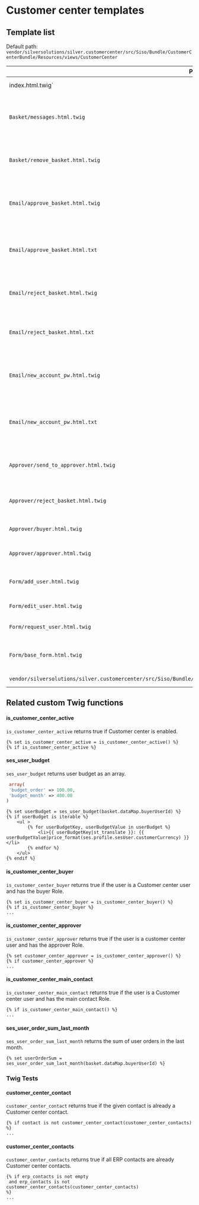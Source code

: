# Customer center templates

## Template list

Default path: `vendor/silversolutions/silver.customercenter/src/Siso/Bundle/CustomerCenterBundle/Resources/views/CustomerCenter`

|Path|Description|
|--- |--- |
|index.html.twig`|Entry page for customer center|
|`Basket/messages.html.twig`|Subtemplate that renders an error message if a user exceeds their budget on the basket show page|
|`Basket/remove_basket.html.twig`|Subtemplate that renders the button to delete the current basket on the basket show page|
|`Email/approve_basket.html.twig`|HTML content for the email that is sent to the approver to inform them about a new approval request|
|`Email/approve_basket.html.txt`|Text content for the email that is sent to the approver to inform them about a new approval request|
|`Email/reject_basket.html.twig`|HTML content for the email that is sent to buyer when approver rejected their basket|
|`Email/reject_basket.html.txt`|Text content for the email that is sent to buyer when approver rejected their basket|
|`Email/new_account_pw.html.twig`|HTML content for the email that is sent to a user if the main contact has created a shop account for them|
|`Email/new_account_pw.html.txt`|Text content for the email that is sent to a user if the main contact has created a shop account for them|
|`Approver/send_to_approver.html.twig`|Page that is displayed for the buyer after they went through the approval process|
|`Approver/reject_basket.html.twig`|Page for the approver where they can reject the basket|
|`Approver/buyer.html.twig`|Renders entry page for buyer with approval requests|
|`Approver/approver.html.twig`|Renders entry page for approver with approval requests|
|`Form/add_user.html.twig`|Renders the form for adding a known ERP user to the shop|
|`Form/edit_user.html.twig`|Renders the form for editing user|
|`Form/request_user.html.twig`|Renders the form for requesting new user|
|`Form/base_form.html.twig`|Base template that renders the form data and is used in all `Form/*` templates|
|`vendor/silversolutions/silver.customercenter/src/Siso/Bundle/CustomerCenterBundle/Resources/views/parts/user_menu.html.twig`|Overrides `user_menu.html.twig`|

## Related custom Twig functions

#### is_customer_center_active

`is_customer_center_active` returns true if Customer center is enabled.

``` html+twig
{% set is_customer_center_active = is_customer_center_active() %}
{% if is_customer_center_active %}
```

#### ses_user_budget

`ses_user_budget` returns user budget as an array.

``` php
 array(
 'budget_order' => 100.00,
 'budget_month' => 400.00
)
```

``` html+twig
{% set userBudget = ses_user_budget(basket.dataMap.buyerUserId) %}
{% if userBudget is iterable %}
    <ul >
        {% for userBudgetKey, userBudgetValue in userBudget %}
            <li>{{ userBudgetKey|st_translate }}: {{ userBudgetValue|price_format(ses.profile.sesUser.customerCurrency) }}</li>
        {% endfor %}
    </ul>
{% endif %}
```

#### is_customer_center_buyer

`is_customer_center_buyer` returns true if the user is a Customer center user and has the buyer Role.

``` html+twig
{% set is_customer_center_buyer = is_customer_center_buyer() %}
{% if is_customer_center_buyer %}
...
```

#### is_customer_center_approver

`is_customer_center_approver` returns true if the user is a customer center user and has the approver Role.

``` html+twig
{% set customer_center_approver = is_customer_center_approver() %}
{% if customer_center_approver %}
...
```

#### is_customer_center_main_contact

`is_customer_center_main_contact` returns true if the user is a Customer center user and has the main contact Role.

``` html+twig
{% if is_customer_center_main_contact() %}
...
```

#### ses_user_order_sum_last_month

`ses_user_order_sum_last_month` returns the sum of user orders in the last month.

``` html+twig
{% set userOrderSum = ses_user_order_sum_last_month(basket.dataMap.buyerUserId) %}
```

### Twig Tests

#### customer_center_contact

`customer_center_contact` returns true if the given contact is already a Customer center contact.

``` html+twig
{% if contact is not customer_center_contact(customer_center_contacts) %}
...
```

#### customer_center_contacts

`customer_center_contacts` returns true if all ERP contacts are already Customer center contacts.

``` html+twig
{% if erp_contacts is not empty
 and erp_contacts is not customer_center_contacts(customer_center_contacts)
%}
...
```
